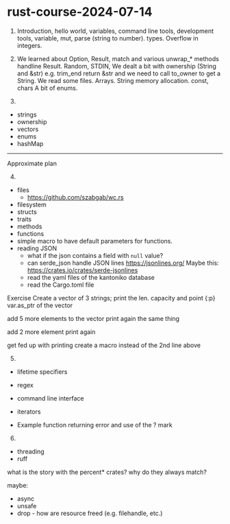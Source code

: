 # rust-course-2024-07-14


1) Introduction, hello world, variables, command line tools, development tools, variable, mut, parse (string to number). types. Overflow in integers.

2) We learned about Option, Result, match and various unwrap_* methods handline Result.  Random, STDIN, We dealt a bit with ownership (String and &str) e.g. trim_end return &str and we need to call to_owner to get a String.
We read some files. Arrays. String memory allocation.
const, chars
A bit of enums.

3)
* strings
* ownership
* vectors
* enums
* hashMap

------------------------
Approximate plan


4)
* files
    * https://github.com/szabgab/wc.rs
* filesystem
* structs
* traits
* methods
* functions
* simple macro to have default parameters for functions.
* reading JSON
    * what if the json contains  a field with `null` value?
    * can serde_json handle JSON lines https://jsonlines.org/   Maybe this: https://crates.io/crates/serde-jsonlines
    * read the yaml files of the kantoniko database
    * read the Cargo.toml file

Exercise
Create a vector of 3 strings;
print the len. capacity and point {:p}   var.as_ptr  of the vector

add 5 more elements to the vector
print again the same thing

add 2 more element 
print again

get fed up with printing create a macro instead of the 2nd line above






5)
* lifetime specifiers
* regex
* command line interface
* iterators

* Example function returning error and use of the ? mark

6)
* threading
* ruff




what is the story with the percent* crates? why do they always match?

maybe:

* async
* unsafe
* drop - how are resource freed (e.g. filehandle, etc.)

